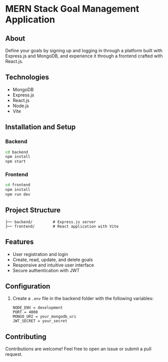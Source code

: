 # MERN Stack Goal Management Application

## About
Define your goals by signing up and logging in through a platform built with Express.js and MongoDB, and experience it through a frontend crafted with React.js.

## Technologies
- MongoDB
- Express.js
- React.js
- Node.js
- Vite

## Installation and Setup

### Backend
```bash
cd backend
npm install
npm start
```

### Frontend
```bash
cd frontend
npm install
npm run dev
```

## Project Structure
```
├── backend/         # Express.js server
├── frontend/        # React application with Vite
```

## Features
- User registration and login
- Create, read, update, and delete goals
- Responsive and intuitive user interface
- Secure authentication with JWT

## Configuration
1. Create a `.env` file in the backend folder with the following variables:
   ```
   NODE_ENV = development
   PORT = 4000
   MONGO_URI = your_mongodb_uri
   JWT_SECRET = your_secret
   ```

## Contributing
Contributions are welcome! Feel free to open an issue or submit a pull request.

